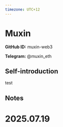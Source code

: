 ```yaml
---
timezone: UTC+12
---
```


# Muxin

**GitHub ID:** muxin-web3

**Telegram:** @muxin_eth

## Self-introduction

test

## Notes

<!-- Content_START -->

# 2025.07.19


<!-- Content_END -->
